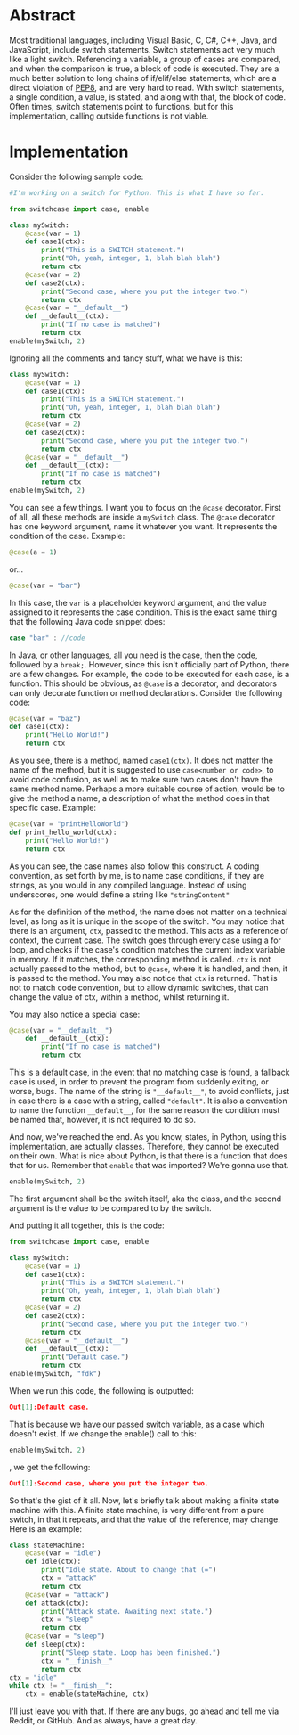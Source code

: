# Abstract
Most traditional languages, including Visual Basic, C, C#, C++, Java, and JavaScript, include switch statements. 
Switch statements act very much like a light switch. Referencing a variable, a group of cases are compared, and when the comparison is true, a block of code is executed.
They are a much better solution to long chains of if/elif/else statements, which are a direct violation of [PEP8](https://www.python.org/dev/peps/pep-0008/), and are very hard to read. With switch statements, a single condition, a value, is stated, and along with that, the block of code.
Often times, switch statements point to functions, but for this implementation, calling outside functions is not viable.
# Implementation
Consider the following sample code:
```py
#I'm working on a switch for Python. This is what I have so far.

from switchcase import case, enable

class mySwitch:
    @case(var = 1)
    def case1(ctx):
        print("This is a SWITCH statement.")
        print("Oh, yeah, integer, 1, blah blah blah")
        return ctx
    @case(var = 2)
    def case2(ctx):
        print("Second case, where you put the integer two.")
        return ctx
    @case(var = "__default__")
    def __default__(ctx):
        print("If no case is matched")
        return ctx
enable(mySwitch, 2)
```
Ignoring all the comments and fancy stuff, what we have is this:
```py
class mySwitch:
    @case(var = 1)
    def case1(ctx):
        print("This is a SWITCH statement.")
        print("Oh, yeah, integer, 1, blah blah blah")
        return ctx
    @case(var = 2)
    def case2(ctx):
        print("Second case, where you put the integer two.")
        return ctx
    @case(var = "__default__")
    def __default__(ctx):
        print("If no case is matched")
        return ctx
enable(mySwitch, 2)
```
You can see a few things. I want you to focus on the ``@case`` decorator. First of all, all these methods are inside a ``mySwitch`` class.
The ``@case`` decorator has one keyword argument, name it whatever you want. It represents the condition of the case.
Example:
```py
@case(a = 1)
```
or...
```py
@case(var = "bar")
```
In this case, the ``var`` is a placeholder keyword argument, and the value assigned to it represents the case condition.
This is the exact same thing that the following Java code snippet does:
```java
case "bar" : //code
```
In Java, or other languages, all you need is the case, then the code, followed by a ``break;``. However, since this isn't officially part of Python, there are a few changes.
For example, the code to be executed for each case, is a function. This should be obvious, as ``@case`` is a decorator, and decorators can only decorate function or method declarations.
Consider the following code:
```py
@case(var = "baz")
def case1(ctx):
    print("Hello World!")
    return ctx
```
As you see, there is a method, named ``case1(ctx)``. It does not matter the name of the method, but it is suggested to use ``case<number or code>``, to avoid code confusion, as well as to make sure two cases don't have the same method name. Perhaps a more suitable course of action, would be to give the method a name, a description of what the method does in that specific case.
Example:
```py
@case(var = "printHelloWorld")
def print_hello_world(ctx):
    print("Hello World!")
    return ctx
```
As you can see, the case names also follow this construct. A coding convention, as set forth by me, is to name case conditions, if they are strings, as you would in any compiled language. Instead of using underscores, one would define a string like ``"stringContent"``

As for the definition of the method, the name does not matter on a technical level, as long as it is unique in the scope of the switch. You may notice that there is an argument, ``ctx``, passed to the method. This acts as a reference of context, the current case. The switch goes through every case using a for loop, and checks if the case's condition matches the current index variable in memory. If it matches, the corresponding method is called. ``ctx`` is not actually passed to the method, but to ``@case``, where it is handled, and then, it is passed to the method.
You may also notice that ``ctx`` is returned. That is not to match code convention, but to allow dynamic switches, that can change the value of ctx, within a method, whilst returning it.

You may also notice a special case:
```py
@case(var = "__default__")
    def __default__(ctx):
        print("If no case is matched")
        return ctx
```
This is a default case, in the event that no matching case is found, a fallback case is used, in order to prevent the program from suddenly exiting, or worse, bugs.
The name of the string is ``"__default__"``, to avoid conflicts, just in case there is a case with a string, called ``"default"``.
It is also a convention to name the function ``__default__``, for the same reason the condition must be named that, however, it is not required to do so.

And now, we've reached the end. As you know, states, in Python, using this implementation, are actually classes. Therefore, they cannot be executed on their own. What is nice about Python, is that there is a function that does that for us. Remember that ``enable`` that was imported? We're gonna use that.
```py
enable(mySwitch, 2)
```
The first argument shall be the switch itself, aka the class, and the second argument is the value to be compared to by the switch.

And putting it all together, this is the code:
```py
from switchcase import case, enable

class mySwitch:
    @case(var = 1)
    def case1(ctx):
        print("This is a SWITCH statement.")
        print("Oh, yeah, integer, 1, blah blah blah")
        return ctx
    @case(var = 2)
    def case2(ctx):
        print("Second case, where you put the integer two.")
        return ctx
    @case(var = "__default__")
    def __default__(ctx):
        print("Default case.")
        return ctx
enable(mySwitch, "fdk")
```
When we run this code, the following is outputted:
```json
Out[1]:Default case.
```
That is because we have our passed switch variable, as a case which doesn't exist. If we change the enable() call to this:
```py
enable(mySwitch, 2)
```
, we get the following:
```json
Out[1]:Second case, where you put the integer two.
```
So that's the gist of it all. Now, let's briefly talk about making a finite state machine with this. A finite state machine, is very different from a pure switch, in that it repeats, and that the value of the reference, may change.
Here is an example:
```py
class stateMachine:
    @case(var = "idle")
    def idle(ctx):
        print("Idle state. About to change that (=")
        ctx = "attack"
        return ctx
    @case(var = "attack")
    def attack(ctx):
        print("Attack state. Awaiting next state.")
        ctx = "sleep"
        return ctx
    @case(var = "sleep")
    def sleep(ctx):
        print("Sleep state. Loop has been finished.")
        ctx = "__finish__"
        return ctx
ctx = "idle"
while ctx != "__finish__":
    ctx = enable(stateMachine, ctx)
```
I'll just leave you with that. If there are any bugs, go ahead and tell me via Reddit, or GitHub. And as always, have a great day.